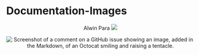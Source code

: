 # Documentation-Images

 

<span style="text-align:center;">

Alwin Para
<img src="https://user-images.githubusercontent.com/25423296/163456776-7f95b81a-f1ed-45f7-b7ab-8fa810d529fa.png"/>
</span>
 

![Screenshot of a comment on a GitHub issue showing an image, added in the Markdown, of an Octocat smiling and raising a tentacle.](https://myoctocat.com/assets/images/base-octocat.svg)
